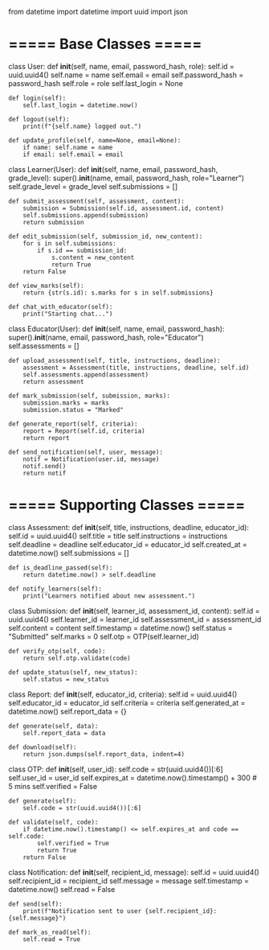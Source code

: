 from datetime import datetime
import uuid
import json

# ===== Base Classes =====

class User:
    def __init__(self, name, email, password_hash, role):
        self.id = uuid.uuid4()
        self.name = name
        self.email = email
        self.password_hash = password_hash
        self.role = role
        self.last_login = None

    def login(self):
        self.last_login = datetime.now()

    def logout(self):
        print(f"{self.name} logged out.")

    def update_profile(self, name=None, email=None):
        if name: self.name = name
        if email: self.email = email


class Learner(User):
    def __init__(self, name, email, password_hash, grade_level):
        super().__init__(name, email, password_hash, role="Learner")
        self.grade_level = grade_level
        self.submissions = []

    def submit_assessment(self, assessment, content):
        submission = Submission(self.id, assessment.id, content)
        self.submissions.append(submission)
        return submission

    def edit_submission(self, submission_id, new_content):
        for s in self.submissions:
            if s.id == submission_id:
                s.content = new_content
                return True
        return False

    def view_marks(self):
        return {str(s.id): s.marks for s in self.submissions}

    def chat_with_educator(self):
        print("Starting chat...")


class Educator(User):
    def __init__(self, name, email, password_hash):
        super().__init__(name, email, password_hash, role="Educator")
        self.assessments = []

    def upload_assessment(self, title, instructions, deadline):
        assessment = Assessment(title, instructions, deadline, self.id)
        self.assessments.append(assessment)
        return assessment

    def mark_submission(self, submission, marks):
        submission.marks = marks
        submission.status = "Marked"

    def generate_report(self, criteria):
        report = Report(self.id, criteria)
        return report

    def send_notification(self, user, message):
        notif = Notification(user.id, message)
        notif.send()
        return notif

# ===== Supporting Classes =====

class Assessment:
    def __init__(self, title, instructions, deadline, educator_id):
        self.id = uuid.uuid4()
        self.title = title
        self.instructions = instructions
        self.deadline = deadline
        self.educator_id = educator_id
        self.created_at = datetime.now()
        self.submissions = []

    def is_deadline_passed(self):
        return datetime.now() > self.deadline

    def notify_learners(self):
        print("Learners notified about new assessment.")


class Submission:
    def __init__(self, learner_id, assessment_id, content):
        self.id = uuid.uuid4()
        self.learner_id = learner_id
        self.assessment_id = assessment_id
        self.content = content
        self.timestamp = datetime.now()
        self.status = "Submitted"
        self.marks = 0
        self.otp = OTP(self.learner_id)

    def verify_otp(self, code):
        return self.otp.validate(code)

    def update_status(self, new_status):
        self.status = new_status


class Report:
    def __init__(self, educator_id, criteria):
        self.id = uuid.uuid4()
        self.educator_id = educator_id
        self.criteria = criteria
        self.generated_at = datetime.now()
        self.report_data = {}

    def generate(self, data):
        self.report_data = data

    def download(self):
        return json.dumps(self.report_data, indent=4)


class OTP:
    def __init__(self, user_id):
        self.code = str(uuid.uuid4())[:6]
        self.user_id = user_id
        self.expires_at = datetime.now().timestamp() + 300  # 5 mins
        self.verified = False

    def generate(self):
        self.code = str(uuid.uuid4())[:6]

    def validate(self, code):
        if datetime.now().timestamp() <= self.expires_at and code == self.code:
            self.verified = True
            return True
        return False


class Notification:
    def __init__(self, recipient_id, message):
        self.id = uuid.uuid4()
        self.recipient_id = recipient_id
        self.message = message
        self.timestamp = datetime.now()
        self.read = False

    def send(self):
        print(f"Notification sent to user {self.recipient_id}: {self.message}")

    def mark_as_read(self):
        self.read = True
